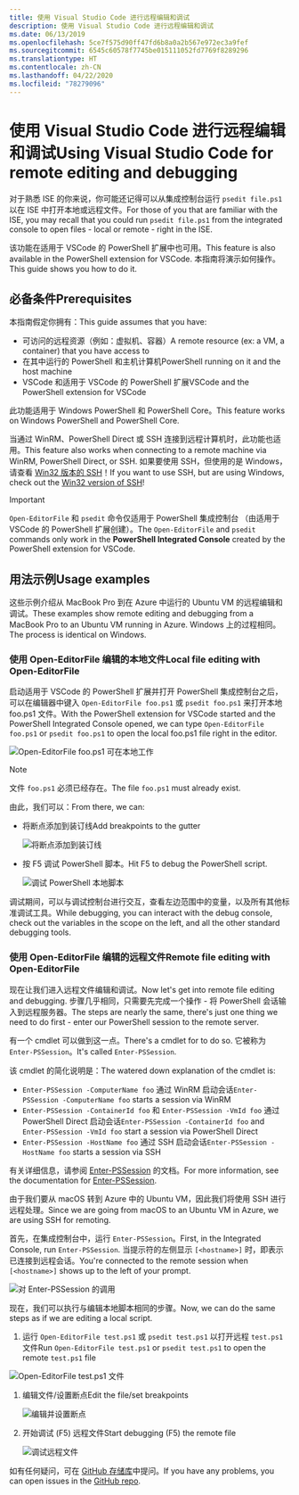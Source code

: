 ```yaml
---
title: 使用 Visual Studio Code 进行远程编辑和调试
description: 使用 Visual Studio Code 进行远程编辑和调试
ms.date: 06/13/2019
ms.openlocfilehash: 5ce7f575d90ff47fd6b8a0a2b567e972ec3a9fef
ms.sourcegitcommit: 6545c60578f7745be015111052fd7769f8289296
ms.translationtype: HT
ms.contentlocale: zh-CN
ms.lasthandoff: 04/22/2020
ms.locfileid: "78279096"
---
```

# <a name="using-visual-studio-code-for-remote-editing-and-debugging"></a><span data-ttu-id="c06fe-103">使用 Visual Studio Code 进行远程编辑和调试</span><span class="sxs-lookup"><span data-stu-id="c06fe-103">Using Visual Studio Code for remote editing and debugging</span></span>

<span data-ttu-id="c06fe-104">对于熟悉 ISE 的你来说，你可能还记得可以从集成控制台运行 `psedit file.ps1` 以在 ISE 中打开本地或远程文件。</span><span class="sxs-lookup"><span data-stu-id="c06fe-104">For those of you that are familiar with the ISE, you may recall that you could run `psedit file.ps1` from the integrated console to open files - local or remote - right in the ISE.</span></span>

<span data-ttu-id="c06fe-105">该功能在适用于 VSCode 的 PowerShell 扩展中也可用。</span><span class="sxs-lookup"><span data-stu-id="c06fe-105">This feature is also available in the PowerShell extension for VSCode.</span></span> <span data-ttu-id="c06fe-106">本指南将演示如何操作。</span><span class="sxs-lookup"><span data-stu-id="c06fe-106">This guide shows you how to do it.</span></span>

## <a name="prerequisites"></a><span data-ttu-id="c06fe-107">必备条件</span><span class="sxs-lookup"><span data-stu-id="c06fe-107">Prerequisites</span></span>

<span data-ttu-id="c06fe-108">本指南假定你拥有：</span><span class="sxs-lookup"><span data-stu-id="c06fe-108">This guide assumes that you have:</span></span>

- <span data-ttu-id="c06fe-109">可访问的远程资源（例如：虚拟机、容器）</span><span class="sxs-lookup"><span data-stu-id="c06fe-109">A remote resource (ex: a VM, a container) that you have access to</span></span>
- <span data-ttu-id="c06fe-110">在其中运行的 PowerShell 和主机计算机</span><span class="sxs-lookup"><span data-stu-id="c06fe-110">PowerShell running on it and the host machine</span></span>
- <span data-ttu-id="c06fe-111">VSCode 和适用于 VSCode 的 PowerShell 扩展</span><span class="sxs-lookup"><span data-stu-id="c06fe-111">VSCode and the PowerShell extension for VSCode</span></span>

<span data-ttu-id="c06fe-112">此功能适用于 Windows PowerShell 和 PowerShell Core。</span><span class="sxs-lookup"><span data-stu-id="c06fe-112">This feature works on Windows PowerShell and PowerShell Core.</span></span>

<span data-ttu-id="c06fe-113">当通过 WinRM、PowerShell Direct 或 SSH 连接到远程计算机时，此功能也适用。</span><span class="sxs-lookup"><span data-stu-id="c06fe-113">This feature also works when connecting to a remote machine via WinRM, PowerShell Direct, or SSH.</span></span> <span data-ttu-id="c06fe-114">如果要使用 SSH，但使用的是 Windows，请查看 [Win32 版本的 SSH](https://github.com/PowerShell/Win32-OpenSSH)！</span><span class="sxs-lookup"><span data-stu-id="c06fe-114">If you want to use SSH, but are using Windows, check out the [Win32 version of SSH](https://github.com/PowerShell/Win32-OpenSSH)!</span></span>

> [!IMPORTANT]
> <span data-ttu-id="c06fe-115">`Open-EditorFile` 和 `psedit` 命令仅适用于 PowerShell 集成控制台  （由适用于 VSCode 的 PowerShell 扩展创建）。</span><span class="sxs-lookup"><span data-stu-id="c06fe-115">The `Open-EditorFile` and `psedit` commands only work in the **PowerShell Integrated Console** created by the PowerShell extension for VSCode.</span></span>

## <a name="usage-examples"></a><span data-ttu-id="c06fe-116">用法示例</span><span class="sxs-lookup"><span data-stu-id="c06fe-116">Usage examples</span></span>

<span data-ttu-id="c06fe-117">这些示例介绍从 MacBook Pro 到在 Azure 中运行的 Ubuntu VM 的远程编辑和调试。</span><span class="sxs-lookup"><span data-stu-id="c06fe-117">These examples show remote editing and debugging from a MacBook Pro to an Ubuntu VM running in Azure.</span></span> <span data-ttu-id="c06fe-118">Windows 上的过程相同。</span><span class="sxs-lookup"><span data-stu-id="c06fe-118">The process is identical on Windows.</span></span>

### <a name="local-file-editing-with-open-editorfile"></a><span data-ttu-id="c06fe-119">使用 Open-EditorFile 编辑的本地文件</span><span class="sxs-lookup"><span data-stu-id="c06fe-119">Local file editing with Open-EditorFile</span></span>

<span data-ttu-id="c06fe-120">启动适用于 VSCode 的 PowerShell 扩展并打开 PowerShell 集成控制台之后，可以在编辑器中键入 `Open-EditorFile foo.ps1` 或 `psedit foo.ps1` 来打开本地 foo.ps1 文件。</span><span class="sxs-lookup"><span data-stu-id="c06fe-120">With the PowerShell extension for VSCode started and the PowerShell Integrated Console opened, we can type `Open-EditorFile foo.ps1` or `psedit foo.ps1` to open the local foo.ps1 file right in the editor.</span></span>

![Open-EditorFile foo.ps1 可在本地工作](media/Using-VSCode-for-Remote-Editing-and-Debugging/1-open-local-file.png)

>[!NOTE]
> <span data-ttu-id="c06fe-122">文件 `foo.ps1` 必须已经存在。</span><span class="sxs-lookup"><span data-stu-id="c06fe-122">The file `foo.ps1` must already exist.</span></span>

<span data-ttu-id="c06fe-123">由此，我们可以：</span><span class="sxs-lookup"><span data-stu-id="c06fe-123">From there, we can:</span></span>

- <span data-ttu-id="c06fe-124">将断点添加到装订线</span><span class="sxs-lookup"><span data-stu-id="c06fe-124">Add breakpoints to the gutter</span></span>

  ![将断点添加到装订线](media/Using-VSCode-for-Remote-Editing-and-Debugging/2-adding-breakpoint-gutter.png)

- <span data-ttu-id="c06fe-126">按 F5 调试 PowerShell 脚本。</span><span class="sxs-lookup"><span data-stu-id="c06fe-126">Hit F5 to debug the PowerShell script.</span></span>

  ![调试 PowerShell 本地脚本](media/Using-VSCode-for-Remote-Editing-and-Debugging/3-local-debug.png)

<span data-ttu-id="c06fe-128">调试期间，可以与调试控制台进行交互，查看左边范围中的变量，以及所有其他标准调试工具。</span><span class="sxs-lookup"><span data-stu-id="c06fe-128">While debugging, you can interact with the debug console, check out the variables in the scope on the left, and all the other standard debugging tools.</span></span>

### <a name="remote-file-editing-with-open-editorfile"></a><span data-ttu-id="c06fe-129">使用 Open-EditorFile 编辑的远程文件</span><span class="sxs-lookup"><span data-stu-id="c06fe-129">Remote file editing with Open-EditorFile</span></span>

<span data-ttu-id="c06fe-130">现在让我们进入远程文件编辑和调试。</span><span class="sxs-lookup"><span data-stu-id="c06fe-130">Now let's get into remote file editing and debugging.</span></span> <span data-ttu-id="c06fe-131">步骤几乎相同，只需要先完成一个操作 - 将 PowerShell 会话输入到远程服务器。</span><span class="sxs-lookup"><span data-stu-id="c06fe-131">The steps are nearly the same, there's just one thing we need to do first - enter our PowerShell session to the remote server.</span></span>

<span data-ttu-id="c06fe-132">有一个 cmdlet 可以做到这一点。</span><span class="sxs-lookup"><span data-stu-id="c06fe-132">There's a cmdlet for to do so.</span></span> <span data-ttu-id="c06fe-133">它被称为 `Enter-PSSession`。</span><span class="sxs-lookup"><span data-stu-id="c06fe-133">It's called `Enter-PSSession`.</span></span>

<span data-ttu-id="c06fe-134">该 cmdlet 的简化说明是：</span><span class="sxs-lookup"><span data-stu-id="c06fe-134">The watered down explanation of the cmdlet is:</span></span>

- <span data-ttu-id="c06fe-135">`Enter-PSSession -ComputerName foo` 通过 WinRM 启动会话</span><span class="sxs-lookup"><span data-stu-id="c06fe-135">`Enter-PSSession -ComputerName foo` starts a session via WinRM</span></span>
- <span data-ttu-id="c06fe-136">`Enter-PSSession -ContainerId foo` 和 `Enter-PSSession -VmId foo` 通过 PowerShell Direct 启动会话</span><span class="sxs-lookup"><span data-stu-id="c06fe-136">`Enter-PSSession -ContainerId foo` and `Enter-PSSession -VmId foo` start a session via PowerShell Direct</span></span>
- <span data-ttu-id="c06fe-137">`Enter-PSSession -HostName foo` 通过 SSH 启动会话</span><span class="sxs-lookup"><span data-stu-id="c06fe-137">`Enter-PSSession -HostName foo` starts a session via SSH</span></span>

<span data-ttu-id="c06fe-138">有关详细信息，请参阅 [Enter-PSSession](/powershell/module/microsoft.powershell.core/enter-pssession) 的文档。</span><span class="sxs-lookup"><span data-stu-id="c06fe-138">For more information, see the documentation for [Enter-PSSession](/powershell/module/microsoft.powershell.core/enter-pssession).</span></span>

<span data-ttu-id="c06fe-139">由于我们要从 macOS 转到 Azure 中的 Ubuntu VM，因此我们将使用 SSH 进行远程处理。</span><span class="sxs-lookup"><span data-stu-id="c06fe-139">Since we are going from macOS to an Ubuntu VM in Azure, we are using SSH for remoting.</span></span>

<span data-ttu-id="c06fe-140">首先，在集成控制台中，运行 `Enter-PSSession`。</span><span class="sxs-lookup"><span data-stu-id="c06fe-140">First, in the Integrated Console, run `Enter-PSSession`.</span></span> <span data-ttu-id="c06fe-141">当提示符的左侧显示 `[<hostname>]` 时，即表示已连接到远程会话。</span><span class="sxs-lookup"><span data-stu-id="c06fe-141">You're connected to the remote session when `[<hostname>]` shows up to the left of your prompt.</span></span>

![对 Enter-PSSession 的调用](media/Using-VSCode-for-Remote-Editing-and-Debugging/4-enter-pssession.png)

<span data-ttu-id="c06fe-143">现在，我们可以执行与编辑本地脚本相同的步骤。</span><span class="sxs-lookup"><span data-stu-id="c06fe-143">Now, we can do the same steps as if we are editing a local script.</span></span>

1. <span data-ttu-id="c06fe-144">运行 `Open-EditorFile test.ps1` 或 `psedit test.ps1` 以打开远程 `test.ps1` 文件</span><span class="sxs-lookup"><span data-stu-id="c06fe-144">Run `Open-EditorFile test.ps1` or `psedit test.ps1` to open the remote `test.ps1` file</span></span>

  ![Open-EditorFile test.ps1 文件](media/Using-VSCode-for-Remote-Editing-and-Debugging/5-open-remote-file.png)

1. <span data-ttu-id="c06fe-146">编辑文件/设置断点</span><span class="sxs-lookup"><span data-stu-id="c06fe-146">Edit the file/set breakpoints</span></span>

   ![编辑并设置断点](media/Using-VSCode-for-Remote-Editing-and-Debugging/6-set-breakpoints.png)

1. <span data-ttu-id="c06fe-148">开始调试 (F5) 远程文件</span><span class="sxs-lookup"><span data-stu-id="c06fe-148">Start debugging (F5) the remote file</span></span>

   ![调试远程文件](media/Using-VSCode-for-Remote-Editing-and-Debugging/7-start-debugging.png)

<span data-ttu-id="c06fe-150">如有任何疑问，可在 [GitHub 存储库](https://github.com/powershell/vscode-powershell)中提问。</span><span class="sxs-lookup"><span data-stu-id="c06fe-150">If you have any problems, you can open issues in the [GitHub repo](https://github.com/powershell/vscode-powershell).</span></span>
